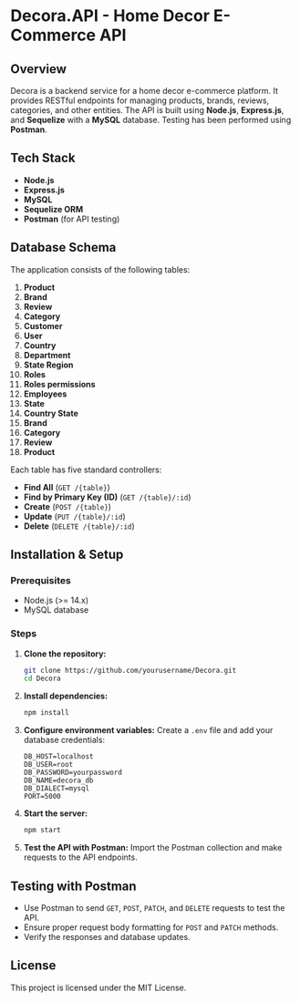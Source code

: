 # Decora.API - Home Decor E-Commerce API

## Overview
Decora is a backend service for a home decor e-commerce platform. It provides RESTful endpoints for managing products, brands, reviews, categories, and other entities. The API is built using **Node.js**, **Express.js**, and **Sequelize** with a **MySQL** database. Testing has been performed using **Postman**.

## Tech Stack
- **Node.js**
- **Express.js**
- **MySQL**
- **Sequelize ORM**
- **Postman** (for API testing)

## Database Schema
The application consists of the following tables:

1. **Product**
2. **Brand**
3. **Review**
4. **Category**
5. **Customer**
6. **User**
7. **Country**
8. **Department**
9. **State Region**
10. **Roles**
11. **Roles permissions**
12. **Employees**
13. **State**
14. **Country State**
15. **Brand**
16. **Category**
17. **Review**
18. **Product**


Each table has five standard controllers:
- **Find All** (`GET /{table}`)
- **Find by Primary Key (ID)** (`GET /{table}/:id`)
- **Create** (`POST /{table}`)
- **Update** (`PUT /{table}/:id`)
- **Delete** (`DELETE /{table}/:id`)

## Installation & Setup
### Prerequisites
- Node.js (>= 14.x)
- MySQL database

### Steps
1. **Clone the repository:**
   ```sh
   git clone https://github.com/yourusername/Decora.git
   cd Decora
   ```

2. **Install dependencies:**
   ```sh
   npm install
   ```

3. **Configure environment variables:**
   Create a `.env` file and add your database credentials:
   ```env
   DB_HOST=localhost
   DB_USER=root
   DB_PASSWORD=yourpassword
   DB_NAME=decora_db
   DB_DIALECT=mysql
   PORT=5000
   ```

4. **Start the server:**
   ```sh
   npm start
   ```

5. **Test the API with Postman:**
   Import the Postman collection and make requests to the API endpoints.

## Testing with Postman
- Use Postman to send `GET`, `POST`, `PATCH`, and `DELETE` requests to test the API.
- Ensure proper request body formatting for `POST` and `PATCH` methods.
- Verify the responses and database updates.


## License
This project is licensed under the MIT License.

